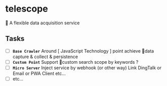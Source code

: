 # telescope
🔭 A flexible data acquisition service

## Tasks
- [ ] **`Base Crawler`** Around [ JavaScript Technology ] point achieve data capture & collect & persistence
- [ ] **`Custom Point`** Support custom search scope by keywords ?
- [ ] **`Micro Server`** Inject service by webhook (or other way) Link DingTalk or Email or PWA Client etc... 
- [ ] etc...
